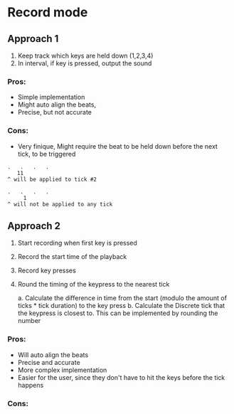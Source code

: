 # Record mode

## Approach 1

1. Keep track which keys are held down (1,2,3,4)
2. In interval, if key is pressed, output the sound

### Pros: 
- Simple implementation
- Might auto align the beats, 
- Precise, but not accurate

### Cons:
- Very finique, Might require the beat to be held down before the next tick, to be triggered

```
.   .   .   .  
   11 
^ will be applied to tick #2
``` 

```
.   .   .   .  
     1
^ will not be applied to any tick
```

## Approach 2

1. Start recording when first key is pressed
1. Record the start time of the playback
1. Record key presses
1. Round the timing of the keypress to the nearest tick

    a. Calculate the difference in time from the start (modulo the amount of ticks * tick duration) to the key press
    b. Calculate the Discrete tick that the keypress is closest to. This can be implemented by rounding the number

### Pros: 
 - Will auto align the beats
 - Precise and accurate
 - More complex implementation
 - Easier for the user, since they don't have to hit the keys before the tick happens

### Cons:

